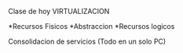 Clase de hoy VIRTUALIZACION

*Recursos Fisicos
*Abstraccion
*Recursos logicos

Consolidacion de servicios (Todo en un solo PC)

